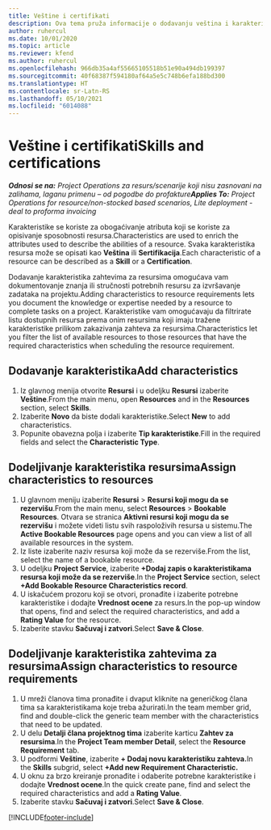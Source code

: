 ```yaml
---
title: Veštine i certifikati
description: Ova tema pruža informacije o dodavanju veština i karakteristika certifikovanja resursima.
author: ruhercul
ms.date: 10/01/2020
ms.topic: article
ms.reviewer: kfend
ms.author: ruhercul
ms.openlocfilehash: 966db35a4af55665105518b51e90a494db199397
ms.sourcegitcommit: 40f68387f594180af64a5e5c748b6efa188bd300
ms.translationtype: HT
ms.contentlocale: sr-Latn-RS
ms.lasthandoff: 05/10/2021
ms.locfileid: "6014088"
---
```

# <a name="skills-and-certifications"></a><span data-ttu-id="fecf3-103">Veštine i certifikati</span><span class="sxs-lookup"><span data-stu-id="fecf3-103">Skills and certifications</span></span>
<span data-ttu-id="fecf3-104">_**Odnosi se na:** Project Operations za resurs/scenarije koji nisu zasnovani na zalihama, laganu primenu – od pogodbe do profakture_</span><span class="sxs-lookup"><span data-stu-id="fecf3-104">_**Applies To:** Project Operations for resource/non-stocked based scenarios, Lite deployment - deal to proforma invoicing_</span></span>

<span data-ttu-id="fecf3-105">Karakteristike se koriste za obogaćivanje atributa koji se koriste za opisivanje sposobnosti resursa.</span><span class="sxs-lookup"><span data-stu-id="fecf3-105">Characteristics are used to enrich the attributes used to describe the abilities of a resource.</span></span> <span data-ttu-id="fecf3-106">Svaka karakteristika resursa može se opisati kao **Veština** ili **Sertifikacija**.</span><span class="sxs-lookup"><span data-stu-id="fecf3-106">Each characteristic of a resource can be described as a **Skill** or a **Certification**.</span></span>

<span data-ttu-id="fecf3-107">Dodavanje karakteristika zahtevima za resursima omogućava vam dokumentovanje znanja ili stručnosti potrebnih resursu za izvršavanje zadataka na projektu.</span><span class="sxs-lookup"><span data-stu-id="fecf3-107">Adding characteristics to resource requirements lets you document the knowledge or expertise needed by a resource to complete tasks on a project.</span></span> <span data-ttu-id="fecf3-108">Karakteristike vam omogućavaju da filtrirate listu dostupnih resursa prema onim resursima koji imaju tražene karakteristike prilikom zakazivanja zahteva za resursima.</span><span class="sxs-lookup"><span data-stu-id="fecf3-108">Characteristics let you filter the list of available resources to those resources that have the required characteristics when scheduling the resource requirement.</span></span>

## <a name="add-characteristics"></a><span data-ttu-id="fecf3-109">Dodavanje karakteristika</span><span class="sxs-lookup"><span data-stu-id="fecf3-109">Add characteristics</span></span>

1. <span data-ttu-id="fecf3-110">Iz glavnog menija otvorite **Resursi** i u odeljku **Resursi** izaberite **Veštine**.</span><span class="sxs-lookup"><span data-stu-id="fecf3-110">From the main menu, open **Resources** and in the **Resources** section, select **Skills**.</span></span>
2. <span data-ttu-id="fecf3-111">Izaberite **Novo** da biste dodali karakteristike.</span><span class="sxs-lookup"><span data-stu-id="fecf3-111">Select **New** to add characteristics.</span></span>
3. <span data-ttu-id="fecf3-112">Popunite obavezna polja i izaberite **Tip karakteristike**.</span><span class="sxs-lookup"><span data-stu-id="fecf3-112">Fill in the required fields and select the **Characteristic Type**.</span></span>

## <a name="assign-characteristics-to-resources"></a><span data-ttu-id="fecf3-113">Dodeljivanje karakteristika resursima</span><span class="sxs-lookup"><span data-stu-id="fecf3-113">Assign characteristics to resources</span></span>

1. <span data-ttu-id="fecf3-114">U glavnom meniju izaberite **Resursi** > **Resursi koji mogu da se rezervišu**.</span><span class="sxs-lookup"><span data-stu-id="fecf3-114">From the main menu, select **Resources** > **Bookable Resources**.</span></span> <span data-ttu-id="fecf3-115">Otvara se stranica **Aktivni resursi koji mogu da se rezervišu** i možete videti listu svih raspoloživih resursa u sistemu.</span><span class="sxs-lookup"><span data-stu-id="fecf3-115">The **Active Bookable Resources** page opens and you can view a list of all available resources in the system.</span></span>
2. <span data-ttu-id="fecf3-116">Iz liste izaberite naziv resursa koji može da se rezerviše.</span><span class="sxs-lookup"><span data-stu-id="fecf3-116">From the list, select the name of a bookable resource.</span></span>
3. <span data-ttu-id="fecf3-117">U odeljku **Project Service**, izaberite **+Dodaj zapis o karakteristikama resursa koji može da se rezerviše**.</span><span class="sxs-lookup"><span data-stu-id="fecf3-117">In the **Project Service** section, select **+Add Bookable Resource Characteristics record**.</span></span>
4. <span data-ttu-id="fecf3-118">U iskačućem prozoru koji se otvori, pronađite i izaberite potrebne karakteristike i dodajte **Vrednost ocene** za resurs.</span><span class="sxs-lookup"><span data-stu-id="fecf3-118">In the pop-up window that opens, find and select the required characteristics, and add a **Rating Value** for the resource.</span></span>
5. <span data-ttu-id="fecf3-119">Izaberite stavku **Sačuvaj i zatvori**.</span><span class="sxs-lookup"><span data-stu-id="fecf3-119">Select **Save & Close**.</span></span>

## <a name="assign-characteristics-to-resource-requirements"></a><span data-ttu-id="fecf3-120">Dodeljivanje karakteristika zahtevima za resursima</span><span class="sxs-lookup"><span data-stu-id="fecf3-120">Assign characteristics to resource requirements</span></span>

1. <span data-ttu-id="fecf3-121">U mreži članova tima pronađite i dvaput kliknite na generičkog člana tima sa karakteristikama koje treba ažurirati.</span><span class="sxs-lookup"><span data-stu-id="fecf3-121">In the team member grid, find and double-click the generic team member with the characteristics that need to be updated.</span></span>
2. <span data-ttu-id="fecf3-122">U delu **Detalji člana projektnog tima** izaberite karticu **Zahtev za resursima**.</span><span class="sxs-lookup"><span data-stu-id="fecf3-122">In the **Project Team member Detail**, select the **Resource Requirement** tab.</span></span>
3. <span data-ttu-id="fecf3-123">U podformi **Veštine**, izaberite **+ Dodaj novu karakteristiku zahteva.**</span><span class="sxs-lookup"><span data-stu-id="fecf3-123">In the **Skills** subgrid, select **+Add new Requirement Characteristic.**</span></span>
4. <span data-ttu-id="fecf3-124">U oknu za brzo kreiranje pronađite i odaberite potrebne karakteristike i dodajte **Vrednost ocene**.</span><span class="sxs-lookup"><span data-stu-id="fecf3-124">In the quick create pane, find and select the required characteristics and add a **Rating Value**.</span></span>
5. <span data-ttu-id="fecf3-125">Izaberite stavku **Sačuvaj i zatvori**.</span><span class="sxs-lookup"><span data-stu-id="fecf3-125">Select **Save & Close**.</span></span>

[!INCLUDE[footer-include](../includes/footer-banner.md)]
